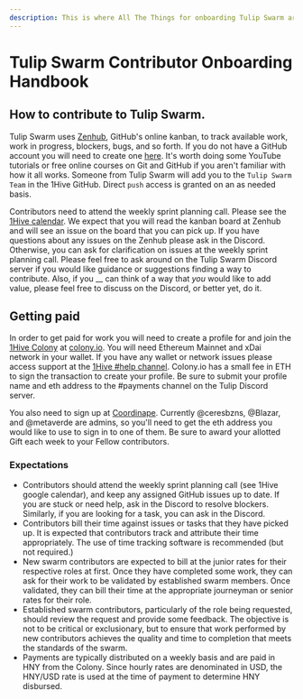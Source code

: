 ```yaml
---
description: This is where All The Things for onboarding Tulip Swarm are elucidated.
---
```


# Tulip Swarm Contributor Onboarding Handbook

## How to contribute to Tulip Swarm.

Tulip Swarm uses [Zenhub](https://app.zenhub.com/workspaces/tulip-602d5e1301c49f001508b160/board?repos=294258490), GitHub's online kanban, to track available work, work in progress, blockers, bugs, and so forth. If you do not have a GitHub account you will need to create one [here](https://github.com/). It's worth doing some YouTube tutorials or free online courses on Git and GitHub if you aren't familiar with how it all works. Someone from Tulip Swarm will add you to the `Tulip Swarm Team` in the 1Hive GitHub. Direct `push` access is granted on an as needed basis.

Contributors need to attend the weekly sprint planning call. Please see the [1Hive calendar](https://app.gitbook.com/@1hive/s/1hive/\~/drafts/-MgdRBMUvmXAK3mZdIGQ/v/master/getting-started/calendar).  We expect that you will read the kanban board at Zenhub and will see an issue on the board that you can pick up. If you have questions about any issues on the Zenhub please ask in the Discord. Otherwise, you can ask for clarification on issues at the weekly sprint planning call. Please feel free to ask around on the Tulip Swarm Discord server if you would like guidance or suggestions finding a way to contribute. Also, if you __ can think of a way that _you_ would like to add value, please feel free to discuss on the Discord, or better yet, do it.

## Getting paid

In order to get paid for work you will need to create a profile for and join the [1Hive Colony](https://xdai.colony.io/colony/tulip) at [colony.io](https://colony.io/). You will need Ethereum Mainnet and xDai network in your wallet. If you have any wallet or network issues please access support at the [1Hive #help channel](https://discord.gg/MZqr8CaUJj).  Colony.io has a small fee in ETH to sign the transaction to create your profile. Be sure to submit your profile name and eth address to the #payments channel on the Tulip Discord server.

You also need to sign up at [Coordinape](https://app.coordinape.com/team). Currently @ceresbzns, @Blazar, and @metaverde are admins, so you'll need to get the eth address you would like to use to sign in to one of them.  Be sure to award your allotted Gift each week to your Fellow contributors.&#x20;

### Expectations

* Contributors should attend the weekly sprint planning call (see 1Hive google calendar), and keep any assigned GitHub issues up to date. If you are stuck or need help, ask in the Discord to resolve blockers. Similarly, if you are looking for a task, you can ask in the Discord.&#x20;
* Contributors bill their time against issues or tasks that they have picked up. It is expected that contributors track and attribute their time appropriately. The use of time tracking software is recommended (but not required.)
* New swarm contributors are expected to bill at the junior rates for their respective roles at first. Once they have completed some work, they can ask for their work to be validated by established swarm members. Once validated, they can bill their time at the appropriate journeyman or senior rates for their role.&#x20;
* Established swarm contributors, particularly of the role being requested, should review the request and provide some feedback. The objective is not to be critical or exclusionary, but to ensure that work performed by new contributors achieves the quality and time to completion that meets the standards of the swarm.&#x20;
* Payments are typically distributed on a weekly basis and are paid in HNY from the Colony. Since hourly rates are denominated  in USD, the HNY/USD rate is used at the time of payment to determine HNY disbursed.&#x20;
